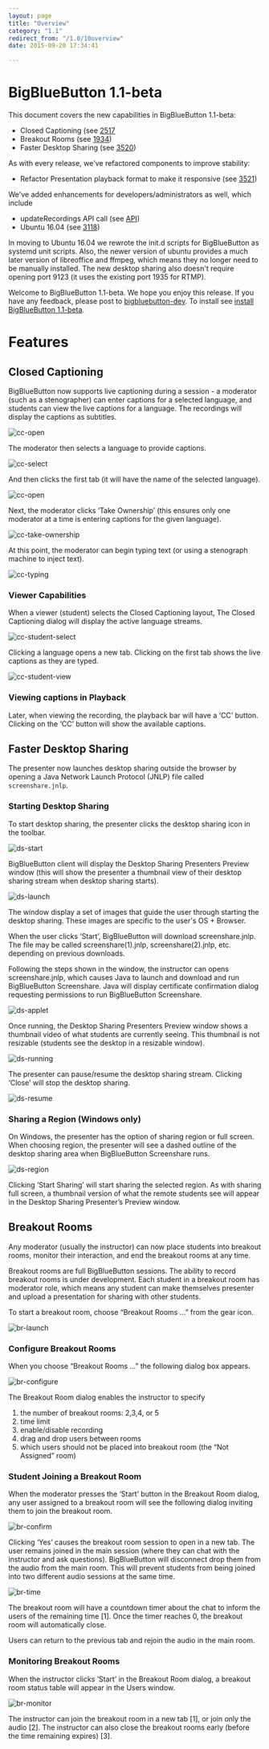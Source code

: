 ```yaml
---
layout: page
title: "Overview"
category: "1.1"
redirect_from: "/1.0/10overview"
date: 2015-09-20 17:34:41

---
```


# BigBlueButton 1.1-beta

This document covers the new capabilities in BigBlueButton 1.1-beta:

  * Closed Captioning (see [2517](https://github.com/bigbluebutton/bigbluebutton/issues/2517)
  * Breakout Rooms (see [1934](https://github.com/bigbluebutton/bigbluebutton/issues/1934))
  * Faster Desktop Sharing (see [3520](https://github.com/bigbluebutton/bigbluebutton/issues/3520))

As with every release, we've refactored components to improve stability:

  * Refactor Presentation playback format to make it responsive (see [3521](https://github.com/bigbluebutton/bigbluebutton/issues/3521))

We've added enhancements for developers/administrators as well, which include

  * updateRecordings API call (see [API](http://docs.bigbluebutton.org/dev/api.html#updaterecordings))
  * Ubuntu 16.04 (see [3118](https://github.com/bigbluebutton/bigbluebutton/issues/3118))

In moving to Ubuntu 16.04 we rewrote the init.d scripts for BigBlueButton as systemd unit scripts.  Also, the newer version of ubuntu provides a much later version of libreoffice and ffmpeg, which means they no longer need to be manually installed.  The new desktop sharing also doesn't require opening port 9123 (it uses the existing port 1935 for RTMP).

Welcome to BigBlueButton 1.1-beta.  We hope you enjoy this release.  If you have any feedback, please post to [bigbluebutton-dev](https://groups.google.com/forum/#!forum/bigbluebutton-dev).  To install see [install BigBlueButton 1.1-beta](/1.1/install.html).  


# Features

## Closed Captioning

BigBlueButton now supports live captioning during a session - a moderator (such as a stenographer) can enter captions for a selected language, and students can view the live captions for a language.  The recordings will display the captions as subtitles.


![cc-open](/images/11-cc-open.png)

The moderator then selects a language to provide captions.

![cc-select](/images/11-cc-mod-select.png)

And then clicks the first tab (it will have the name of the selected language).

![cc-open](/images/11-cc-open.png)

Next, the moderator clicks ‘Take Ownership’ (this ensures only one moderator at a time is entering captions for the given language).

![cc-take-ownership](/images/11-cc-take-ownership.png)

At this point, the moderator can begin typing text (or using a stenograph machine to inject text).

![cc-typing](/images/11-cc-typing.png)

### Viewer Capabilities

When a viewer (student) selects the Closed Captioning layout, The Closed Captioning dialog will display the active language streams.

![cc-student-select](/images/11-cc-student-select.png)

Clicking a language opens a new tab. Clicking on the first tab shows the live captions as they are typed.

![cc-student-view](/images/11-cc-student-view.png)

### Viewing captions in Playback

Later, when viewing the recording, the playback bar will have a ‘CC’ button.  Clicking on the ‘CC’ button will show the available captions.


## Faster Desktop Sharing

The presenter now launches desktop sharing outside the browser by opening a Java Network Launch Protocol (JNLP) file called `screenshare.jnlp`.

### Starting Desktop Sharing

To start desktop sharing, the presenter clicks the desktop sharing icon in the toolbar.

![ds-start](/images/11-ds-start.png)

BigBlueButton client will display the Desktop Sharing Presenters Preview window (this will show the presenter a thumbnail view of their desktop sharing stream when desktop sharing starts).

![ds-launch](/images/11-ds-launch.png)


The window display a set of images that guide the user through starting the desktop sharing. These images are specific to the user's OS + Browser.

When the user clicks ‘Start’, BigBlueButton will download screenshare.jnlp.  The file may be called screenshare(1).jnlp, screenshare(2).jnlp, etc. depending on previous downloads.

Following the steps shown in the window, the instructor can opens screenshare.jnlp, which causes Java to launch and download and run BigBlueButton Screenshare.  Java will display  certificate confirmation dialog requesting permissions to run BigBlueButton Screenshare.


![ds-applet](/images/11-ds-applet.png)

Once running, the Desktop Sharing Presenters Preview window shows a thumbnail video of what students are currently seeing.  This thumbnail is not resizable (students see the desktop in a resizable window).

![ds-running](/images/11-ds-running.png)

The presenter can pause/resume the desktop sharing stream.  Clicking ‘Close’ will stop the desktop sharing.

![ds-resume](/images/11-ds-resume.png)

### Sharing a Region (Windows only)

On Windows, the presenter has the option of sharing region or full screen. When choosing region, the presenter will see a dashed outline of the desktop sharing area when BigBlueButton Screenshare runs.

![ds-region](/images/11-ds-region.png)

Clicking ‘Start Sharing’ will start sharing the selected region.  As with sharing full screen, a thumbnail version of what the remote students see will appear in the Desktop Sharing Presenter’s Preview window.


## Breakout Rooms

Any moderator (usually the instructor) can now place students into breakout rooms, monitor their interaction, and end the breakout rooms at any time.

Breakout rooms are full BigBlueButton sessions.  The ability to record breakout rooms is under development.  Each student in a breakout room has moderator role, which means any student can make themselves presenter and upload a presentation for sharing with other students.

To start a breakout room, choose “Breakout Rooms …” from the gear icon.

![br-launch](/images/11-br-launch.png)

### Configure Breakout Rooms

When you choose “Breakout Rooms …” the following dialog box appears. 


![br-configure](/images/11-br-configure.png)

The Breakout Room dialog enables the instructor to specify

   1. the number of breakout rooms: 2,3,4, or 5 
   1. time limit
   1. enable/disable recording
   1. drag and drop users between rooms
   1. which users should not be placed into breakout room (the “Not Assigned” room)


### Student Joining a Breakout Room

When the moderator presses the ‘Start’ button in the Breakout Room dialog, any user assigned to a breakout room will see the following dialog inviting them to join the breakout room.

![br-confirm](/images/11-br-confirm.png)

Clicking ‘Yes’ causes the breakout room session to open in a new tab.  The user remains joined in the main session (where they can chat with the instructor and ask questions).   BigBlueButton will disconnect drop them from the audio from the main room.   This will prevent students from being joined into two different audio sessions at the same time.

![br-time](/images/11-br-time.png)

The breakout room will have a countdown timer about the chat to inform the users of the remaining time [1].  Once the timer reaches 0, the breakout room will automatically close.  

Users can return to the previous tab and rejoin the audio in the main room.


### Monitoring Breakout Rooms

When the instructor clicks ‘Start’ in the Breakout Room dialog, a breakout room status table will appear in the Users window.

![br-monitor](/images/11-br-monitor.png)

The instructor can join the breakout room in a new tab [1], or join only the audio [2].  The instructor can also close the breakout rooms early (before the time remaining expires) [3].

